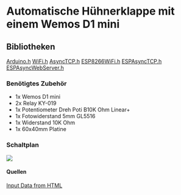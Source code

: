 # Automatische Hühnerklappe mit einem Wemos D1 mini

## Bibliotheken

[Arduino.h](https://github.com/arduino/ArduinoCore-avr/blob/master/cores/arduino/Arduino.h)
[WiFi.h](https://github.com/espressif/arduino-esp32/blob/master/libraries/WiFi/src/WiFi.h)
[AsyncTCP.h](https://github.com/me-no-dev/AsyncTCP/blob/master/src/AsyncTCP.h)
[ESP8266WiFi.h](https://github.com/esp8266/Arduino/blob/master/libraries/ESP8266WiFi/src/ESP8266WiFi.h)
[ESPAsyncTCP.h](https://github.com/me-no-dev/ESPAsyncTCP/blob/master/src/ESPAsyncTCP.h)
[ESPAsyncWebServer.h](https://github.com/me-no-dev/ESPAsyncWebServer/blob/master/src/ESPAsyncWebServer.h)

### Benötigtes Zubehör

- 1x Wemos D1 mini
- 2x Relay KY-019
- 1x Potentiometer Dreh Poti B10K Ohm Linear+
- 1x Fotowiderstand 5mm GL5516
- 1x Widerstand 10K Ohm
- 1x 60x40mm Platine

### Schaltplan

![](https://github.com/relaychris/esp8266_Huehnerklappe/blob/main/schaltung.png)

#### Quellen

[Input Data from HTML](https://randomnerdtutorials.com/esp32-esp8266-input-data-html-form/)

